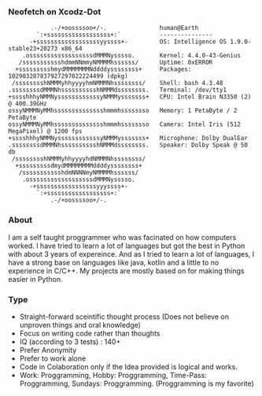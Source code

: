 ### Neofetch on Xcodz-Dot
```
            .-/+oossssoo+/-.               human@Earth
        `:+ssssssssssssssssss+:`           ---------------
      -+ssssssssssssssssssyyssss+-         OS: Intelligence OS 1.9.0-stable23+20273 x86_64 
    .ossssssssssssssssssdMMMNysssso.       Kernel: 4.4.0-43-Genius
   /ssssssssssshdmmNNmmyNMMMMhssssss/      Uptime: 0xERROR
  +ssssssssshmydMMMMMMMNddddyssssssss+     Packages: 102903287837927297022224499 (dpkg)
 /sssssssshNMMMyhhyyyyhmNMMMNhssssssss/    Shell: bash 4.3.48 
.ssssssssdMMMNhsssssssssshNMMMdssssssss.   Terminal: /dev/tty1 
+sssshhhyNMMNyssssssssssssyNMMMysssssss+   CPU: Intel Brain N3350 (2) @ 400.39GHz 
ossyNMMMNyMMhsssssssssssssshmmmhssssssso   Memory: 1 PetaByte / 2 PetaByte
ossyNMMMNyMMhsssssssssssssshmmmhssssssso   Camera: Intel Iris (512 MegaPixel) @ 1200 fps
+sssshhhyNMMNyssssssssssssyNMMMysssssss+   Microphone: Dolby DualEar
.ssssssssdMMMNhsssssssssshNMMMdssssssss.   Speaker: Dolby Speak @ 50 db
 /sssssssshNMMMyhhyyyyhdNMMMNhssssssss/
  +sssssssssdmydMMMMMMMMddddyssssssss+
   /ssssssssssshdmNNNNmyNMMMMhssssss/
    .ossssssssssssssssssdMMMNysssso.
      -+sssssssssssssssssyyyssss+-
        `:+ssssssssssssssssss+:`
            .-/+oossssoo+/-.
```

### About
I am a self taught proggrammer who was facinated on how computers worked. I have tried to learn
a lot of languages but got the best in Python with about 3 years of expereince. And as I tried
to learn a lot of languages, I have a strong base on languages like java, kotlin and a little to no
experience in C/C++. My projects are mostly based on for making things easier in Python.

### Type
* Straight-forward sceintific thought process (Does not believe on unproven things and oral knowledge)
* Focus on writing code rather than thoughts
* IQ (according to 3 tests) : 140+
* Prefer Anonymity
* Prefer to work alone
* Code in Colaboration only if the Idea provided is logical and works.
* Work: Proggramming, Hobby: Proggramming, Time-Pass: Proggramming, Sundays: Proggramming. (Proggramming is my favorite)
